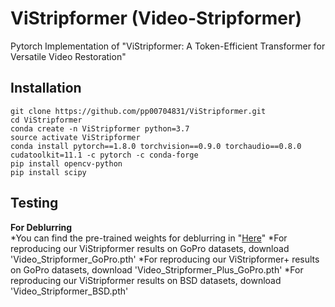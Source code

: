 # ViStripformer (Video-Stripformer)
Pytorch Implementation of "ViStripformer: A Token-Efficient Transformer for
Versatile Video Restoration" 

## Installation
```
git clone https://github.com/pp00704831/ViStripformer.git
cd ViStripformer
conda create -n ViStripformer python=3.7
source activate ViStripformer
conda install pytorch==1.8.0 torchvision==0.9.0 torchaudio==0.8.0 cudatoolkit=11.1 -c pytorch -c conda-forge
pip install opencv-python
pip install scipy
```
## Testing

**For Deblurring** </br>
*You can find the pre-trained weights for deblurring in "[Here](https://drive.google.com/drive/folders/1UDNPTsGrzhW40yqsH6cXBqwRABBv7x2K?usp=drive_link)"
*For reproducing our ViStripformer results on GoPro datasets, download 'Video_Stripformer_GoPro.pth'
*For reproducing our ViStripformer+ results on GoPro datasets, download 'Video_Stripformer_Plus_GoPro.pth'
*For reproducing our ViStripformer results on BSD datasets, download 'Video_Stripformer_BSD.pth'
